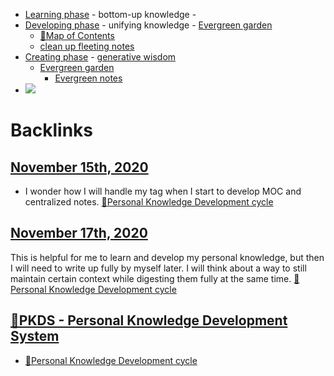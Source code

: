 - [Learning phase](<Learning phase.md>) - bottom-up knowledge - 
- [Developing phase](<Developing phase.md>) - unifying knowledge - [Evergreen garden](<Evergreen garden.md>)
    - [🧭Map of Contents](<🧭Map of Contents.md>)
    - [clean up fleeting notes](<clean up fleeting notes.md>)
- [Creating phase](<Creating phase.md>) - [generative wisdom](<generative wisdom.md>) 
    - [Evergreen garden](<Evergreen garden.md>)
        - [Evergreen notes](<Evergreen notes.md>)
- ![](https://lh3.googleusercontent.com/1L_MmlANS1C1udaKIphivBf_Bab1ZWhKDAAK7CFwnXSfop28seCjTNCqZaUc1_ABXKIO6K5uSUj9tD2M856Kzteh16tjO0rJzRjJEn7pEtXIEm3edepsbfWcmSwWD-5lHHxF2nxTvZyaTZWrfmZZmnC7kVIyl84M7pmJKMFdNZrooNB7f9nhVRb8LgLtFsl0ukS2e0jGssT5TpA5fKOT7xRoQJGNs7wxHEuucVnbmL4ZqMdAtoduG3EJriIcPMOEy4hP5vKAK1GcaThbSz4oUViZ6FiF0QtWiUOBcpX3PTGass-fyvEo6xuSOxX2QAvn_Q9HpsU0MMrXjXaS1lrfyI2IkPywZ6AnMXA1dVE256tFh7g_AXXS6nwfguYJQVaNqiJKtDEL5aiGjQaHMbYY2SIjaU9HhDzJvM4YQn-vR0gtOkXYQPclgpTF6LwiEZLV2PRWhpN2k0EQXKk8mcHnbK-TuSKT4genTRPsos7HMD7razzmhX6WmB3eZsM8cLNSzxERrsmrrPdSNMj9ZTYSMoBP7KJWY7ly_cxki8BxoUXOHhx4KgQYkRg1jwL7IB2S-9BN_n2M2EDtPETAWNLqxgNjTAWOHptX2j8xgg-tCSdSRuLaL2x37BdW3ibZ2lNH3X_b-ZEf77wuC7JUTVwXRJ-7T2LNMDWliIF6itxJoxtmD9pJvTAs3GlyWrvBmA=w687-h915-no?authuser=0)

# Backlinks
## [November 15th, 2020](<November 15th, 2020.md>)
- I wonder how I will handle my tag when I start to develop MOC and centralized notes. [🌱Personal Knowledge Development cycle](<🌱Personal Knowledge Development cycle.md>)

## [November 17th, 2020](<November 17th, 2020.md>)
This is helpful for me to learn and develop my personal knowledge, but then I will need to write up fully by myself later. I will think about a way to still maintain certain context while digesting them fully at the same time. [🌱Personal Knowledge Development cycle](<🌱Personal Knowledge Development cycle.md>)

## [🌱PKDS - Personal Knowledge Development System ](<🌱PKDS - Personal Knowledge Development System .md>)
- [🌱Personal Knowledge Development cycle](<🌱Personal Knowledge Development cycle.md>)

